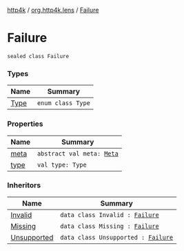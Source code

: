 [http4k](../../index.md) / [org.http4k.lens](../index.md) / [Failure](./index.md)

# Failure

`sealed class Failure`

### Types

| Name | Summary |
|---|---|
| [Type](-type/index.md) | `enum class Type` |

### Properties

| Name | Summary |
|---|---|
| [meta](meta.md) | `abstract val meta: `[`Meta`](../-meta/index.md) |
| [type](type.md) | `val type: Type` |

### Inheritors

| Name | Summary |
|---|---|
| [Invalid](../-invalid/index.md) | `data class Invalid : `[`Failure`](./index.md) |
| [Missing](../-missing/index.md) | `data class Missing : `[`Failure`](./index.md) |
| [Unsupported](../-unsupported/index.md) | `data class Unsupported : `[`Failure`](./index.md) |
